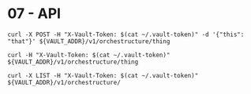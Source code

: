 # 07 - API


`curl -X POST -H "X-Vault-Token: $(cat ~/.vault-token)" -d '{"this": "that"}' ${VAULT_ADDR}/v1/orchestructure/thing`

`curl -H "X-Vault-Token: $(cat ~/.vault-token)" ${VAULT_ADDR}/v1/orchestructure/thing`

`curl -X LIST -H "X-Vault-Token: $(cat ~/.vault-token)" ${VAULT_ADDR}/v1/orchestructure/`